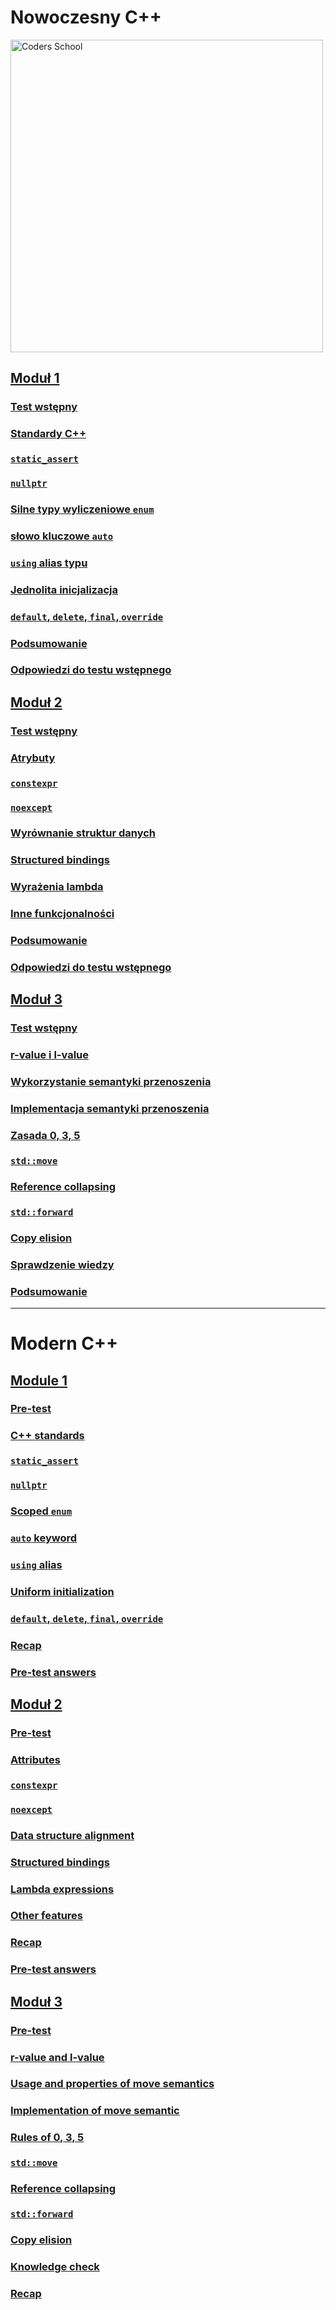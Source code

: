 # Nowoczesny C++

<a href="https://coders.school">
    <img width="500" data-src="coders_school_logo.png" src="coders_school_logo.png" alt="Coders School" class="plain">
</a>

## [Moduł 1](module1/)

### [Test wstępny](module1/01_pretest.pl.md)

### [Standardy C++](module1/02_standards.pl.md)

### [`static_assert`](module1/03_static_assert.pl.md)

### [`nullptr`](module1/04_nullptr.pl.md)

### [Silne typy wyliczeniowe `enum`](module1/05_scoped_enum.pl.md)

### [słowo kluczowe `auto`](module1/06_auto.pl.md)

### [`using` alias typu](module1/07_using.pl.md)

### [Jednolita inicjalizacja](module1/08_uniform_initialization.pl.md)

### [`default`, `delete`, `final`, `override`](module1/09_default_delete_final_override.pl.md)

### [Podsumowanie](module1/10_recap.pl.md)

### [Odpowiedzi do testu wstępnego](module1/11_pretest_answers.pl.md)

## [Moduł 2](module2/index.pl.html)

### [Test wstępny](module2/01_pretest.pl.md)

### [Atrybuty](module2/02_attributes.pl.md)

### [`constexpr`](module2/03_constexpr.pl.md)

### [`noexcept`](module2/04_noexcept.pl.md)

### [Wyrównanie struktur danych](module2/05_dsa.pl.md)

### [Structured bindings](module2/06_structure_bindings.pl.md)

### [Wyrażenia lambda](module2/07_lambda.pl.md)

### [Inne funkcjonalności](module2/08_other.pl.md)

### [Podsumowanie](module2/09_recap.pl.md)

### [Odpowiedzi do testu wstępnego](module2/10_pretest_answers.pl.md)

## [Moduł 3](module3/index.pl.html)

### [Test wstępny](module3/01_pretest.pl.md)

### [r-value i l-value](module3/02_rvalues_lvalues.pl.md)

### [Wykorzystanie semantyki przenoszenia](module3/03_usage.pl.md)

### [Implementacja semantyki przenoszenia](module3/04_implementation.pl.md)

### [Zasada 0, 3, 5](module3/05_rules.pl.md)

### [`std::move`](module3/06_std_move.pl.md)

### [Reference collapsing](module3/07_reference_collapsing.pl.md)

### [`std::forward`](module3/08_std_forward.pl.md)

### [Copy elision](module3/09_copy_elision.pl.md)

### [Sprawdzenie wiedzy](module3/10_knowledge_check.pl.md)

### [Podsumowanie](module3/11_recap.pl.md)

___

# Modern C++

## [Module 1](module1/index.en.html)

### [Pre-test](module1/01_pretest.en.md)

### [C++ standards](module1/standards.md)

### [`static_assert`](module1/static_assert.md)

### [`nullptr`](module1/nullptr.md)

### [Scoped `enum`](module1/scoped_enum.md)

### [`auto` keyword](module1/auto.md)

### [`using` alias](module1/using.md)

### [Uniform initialization](module1/uniform_initialization.md)

### [`default`, `delete`, `final`, `override`](module1/default_delete_final_override.md)

### [Recap](module1/recap.md)

### [Pre-test answers](module1/pretest_answers.md)

## [Moduł 2](module2/)

### [Pre-test](module2/01_pretest.en.md)

### [Attributes](module2/02_attributes.en.md)

### [`constexpr`](module2/03_constexpr.en.md)

### [`noexcept`](module2/04_noexcept.en.md)

### [Data structure alignment](module2/05_dsa.en.md)

### [Structured bindings](module2/06_structure_bindings.en.md)

### [Lambda expressions](module2/07_lambda.en.md)

### [Other features](module2/08_other.en.md)

### [Recap](module2/09_recap.en.md)

### [Pre-test answers](module2/10_pretest_answers.en.md)

## [Moduł 3](module3/)

### [Pre-test](module3/01_pretest.en.md)

### [r-value and l-value](module3/02_rvalues_lvalues.en.md)

### [Usage and properties of move semantics](module3/03_usage.en.md)

### [Implementation of move semantic](module3/04_implementation.en.md)

### [Rules of 0, 3, 5](module3/05_rules.en.md)

### [`std::move`](module3/06_std_move.en.md)

### [Reference collapsing](module3/07_reference_collapsing.en.md)

### [`std::forward`](module3/08_std_forward.en.md)

### [Copy elision](module3/09_copy_elision.en.md)

### [Knowledge check](module3/10_knowledge_check.en.md)

### [Recap](module3/11_recap.en.md)
